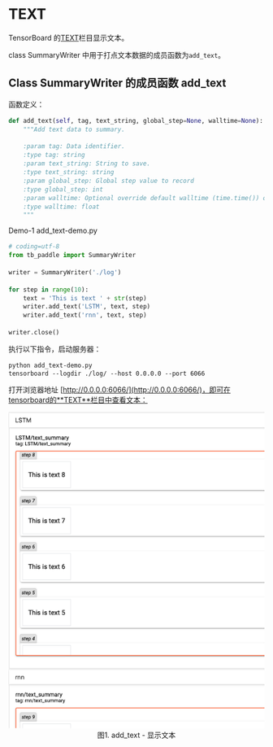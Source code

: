 # TEXT

TensorBoard 的[TEXT](instructions/TEXT_instructions.md)栏目显示文本。

class SummaryWriter 中用于打点文本数据的成员函数为`add_text`。

## Class SummaryWriter 的成员函数 add_text

函数定义：

```python
def add_text(self, tag, text_string, global_step=None, walltime=None):
    """Add text data to summary.

    :param tag: Data identifier.
    :type tag: string
    :param text_string: String to save.
    :type text_string: string
    :param global_step: Global step value to record
    :type global_step: int
    :param walltime: Optional override default walltime (time.time()) of event
    :type walltime: float
    """
```

Demo-1 add_text-demo.py

```python
# coding=utf-8
from tb_paddle import SummaryWriter

writer = SummaryWriter('./log')

for step in range(10):
    text = 'This is text ' + str(step)  
    writer.add_text('LSTM', text, step)
    writer.add_text('rnn', text, step)

writer.close()
```

执行以下指令，启动服务器：

```
python add_text-demo.py
tensorboard --logdir ./log/ --host 0.0.0.0 --port 6066
```

打开浏览器地址 [http://0.0.0.0:6066/](http://0.0.0.0:6066/)，即可在tensorboard的**TEXT**栏目中查看文本：

<p align="center">
<img src="../screenshots/add_text.png" width=600><br/>
图1. add_text - 显示文本 <br/>
</p>
